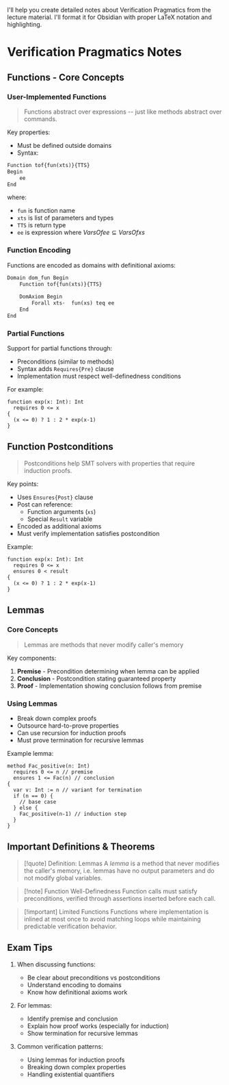 I'll help you create detailed notes about Verification Pragmatics from the lecture material. I'll format it for Obsidian with proper LaTeX notation and highlighting.

# Verification Pragmatics Notes

## Functions - Core Concepts

### User-Implemented Functions
> Functions abstract over expressions -- just like methods abstract over commands.

Key properties:
- Must be defined outside domains
- Syntax:
```latex
Function tof{fun(xts)}{TTS}
Begin
    ee
End
```
where:
- `fun` is function name 
- `xts` is list of parameters and types
- `TTS` is return type
- `ee` is expression where $VarsOf{ee} \subseteq VarsOf{xs}$

### Function Encoding
Functions are encoded as domains with definitional axioms:

```latex
Domain dom_fun Begin
    Function tof{fun(xts)}{TTS}
    
    DomAxiom Begin
        Forall xts·  fun(xs) teq ee
    End
End
```

### Partial Functions
Support for partial functions through:
- Preconditions (similar to methods)
- Syntax adds `Requires{Pre}` clause
- Implementation must respect well-definedness conditions

For example:
```silver
function exp(x: Int): Int
  requires 0 <= x
{
  (x <= 0) ? 1 : 2 * exp(x-1)
}
```

## Function Postconditions

> Postconditions help SMT solvers with properties that require induction proofs.

Key points:
- Uses `Ensures{Post}` clause 
- Post can reference:
  - Function arguments (`xs`)
  - Special `Result` variable
- Encoded as additional axioms
- Must verify implementation satisfies postcondition

Example:
```silver
function exp(x: Int): Int
  requires 0 <= x
  ensures 0 < result
{
  (x <= 0) ? 1 : 2 * exp(x-1)
}
```

## Lemmas

### Core Concepts
> Lemmas are methods that never modify caller's memory

Key components:
1. **Premise** - Precondition determining when lemma can be applied
2. **Conclusion** - Postcondition stating guaranteed property 
3. **Proof** - Implementation showing conclusion follows from premise

### Using Lemmas
- Break down complex proofs
- Outsource hard-to-prove properties
- Can use recursion for induction proofs
- Must prove termination for recursive lemmas

Example lemma:
```silver
method Fac_positive(n: Int)
  requires 0 <= n // premise 
  ensures 1 <= Fac(n) // conclusion
{
  var v: Int := n // variant for termination
  if (n == 0) {
    // base case
  } else {
    Fac_positive(n-1) // induction step
  }
}
```

## Important Definitions & Theorems

> [!quote] Definition: Lemmas
A *lemma* is a method that never modifies the caller's memory, i.e. lemmas have no output parameters and do not modify global variables.

> [!note] Function Well-Definedness
Function calls must satisfy preconditions, verified through assertions inserted before each call.

> [!important] Limited Functions 
Functions where implementation is inlined at most once to avoid matching loops while maintaining predictable verification behavior.

## Exam Tips

1. When discussing functions:
   - Be clear about preconditions vs postconditions
   - Understand encoding to domains
   - Know how definitional axioms work

2. For lemmas:
   - Identify premise and conclusion
   - Explain how proof works (especially for induction)
   - Show termination for recursive lemmas

3. Common verification patterns:
   - Using lemmas for induction proofs
   - Breaking down complex properties
   - Handling existential quantifiers